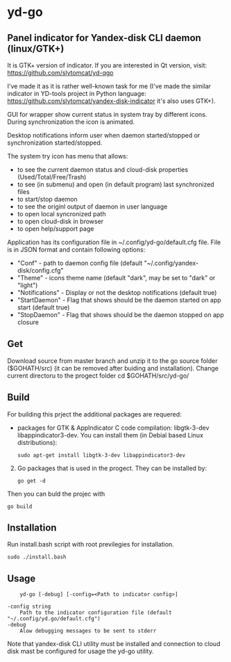 # yd-go
## Panel indicator for Yandex-disk CLI daemon (linux/GTK+)

It is GTK+ version of indicator. If you are interested in Qt version, visit: https://github.com/slytomcat/yd-qgo

I've made it as it is rather well-known task for me (I've made the similar indicator in YD-tools project in Python language: https://github.com/slytomcat/yandex-disk-indicator it's also uses GTK+).

GUI for wrapper show current status in system tray by different icons. During synchronization the icon is animated. 

Desktop notifications inform user when daemon started/stopped or synchronization started/stopped.

The system try icon has menu that allows:
  - to see the current daemon status and cloud-disk properties (Used/Total/Free/Trash)
  - to see (in submenu) and open (in default program) last synchronized files 
  - to start/stop daemon
  - to see the originl output of daemon in user language
  - to open local syncronized path
  - to open cloud-disk in browser
  - to open help/support page

Application has its configuration file in ~/.config/yd-go/default.cfg file. File is in JSON format and contain following options:
  - "Conf" - path to daemon config file (default "~/.config/yandex-disk/config.cfg"
  - "Theme" - icons theme name (default "dark", may be set to "dark" or "light")
  - "Notifications" - Display or not the desktop notifications (default true)
  - "StartDaemon" - Flag that shows should be the daemon started on app start (default true)
  - "StopDaemon" - Flag that shows should be the daemon stopped on app closure

## Get
Download source from master branch and unzip it to the go source folder ($GOHATH/src) (it can be removed after buiding and installation).
Change current directoru to the progect folder 
    cd $GOHATH/src/yd-go/

## Build 
For building this prject the additional packages are requered:
- packages for GTK & AppIndicator C code compilation: libgtk-3-dev libappindicator3-dev. You can install them (in Debial based Linux distributions):

    `sudo apt-get install libgtk-3-dev libappindicator3-dev`

2. Go packages that is used in the progect. They can be installed by:

    `go get -d`
    
Then you can buld the projec with 

    go build

## Installation
Run install.bash script with root previlegies for installation.

    sudo ./install.bash


## Usage
		yd-go [-debug] [-config=<Path to indicator config>]

	-config string
		Path to the indicator configuration file (default "~/.config/yd.go/default.cfg")
	-debug
		Alow debugging messages to be sent to stderr


Note that yandex-disk CLI utility must be installed and connection to cloud disk mast be configured for usage the yd-go utility.
